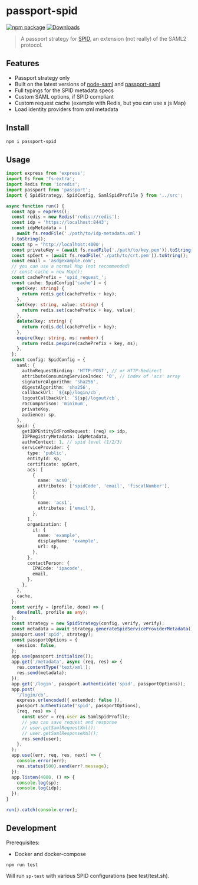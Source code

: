 # passport-spid

[![npm package][npm-img]][npm-url]
[![Downloads][downloads-img]][downloads-url]

> A passport strategy for [SPID](https://developers.italia.it/it/spid/), an extension (not really) of the SAML2 protocol.

## Features

- Passport strategy only
- Built on the latest versions of [node-saml](https://github.com/node-saml/node-saml) and [passport-saml](https://github.com/node-saml/passport-saml)
- Full typings for the SPID metadata specs
- Custom SAML options, if SPID compliant
- Custom request cache (example with Redis, but you can use a js Map)
- Load identity providers from xml metadata

## Install

```bash
npm i passport-spid
```

## Usage

```typescript
import express from 'express';
import fs from 'fs-extra';
import Redis from 'ioredis';
import passport from 'passport';
import { SpidStrategy, SpidConfig, SamlSpidProfile } from '../src';

async function run() {
  const app = express();
  const redis = new Redis('redis://redis');
  const idp = 'https://localhost:8443';
  const idpMetadata = (
    await fs.readFile('./path/to/idp-metadata.xml')
  ).toString();
  const sp = 'http://localhost:4000';
  const privateKey = (await fs.readFile('./path/to/key.pem')).toString();
  const spCert = (await fs.readFile('./path/to/crt.pem')).toString();
  const email = 'asd@example.com';
  // you can use a normal Map (not recommended)
  // const cache = new Map();
  const cachePrefix = 'spid_request_';
  const cache: SpidConfig['cache'] = {
    get(key: string) {
      return redis.get(cachePrefix + key);
    },
    set(key: string, value: string) {
      return redis.set(cachePrefix + key, value);
    },
    delete(key: string) {
      return redis.del(cachePrefix + key);
    },
    expire(key: string, ms: number) {
      return redis.pexpire(cachePrefix + key, ms);
    },
  };
  const config: SpidConfig = {
    saml: {
      authnRequestBinding: 'HTTP-POST', // or HTTP-Redirect
      attributeConsumingServiceIndex: '0', // index of 'acs' array
      signatureAlgorithm: 'sha256',
      digestAlgorithm: 'sha256',
      callbackUrl: `${sp}/login/cb`,
      logoutCallbackUrl: `${sp}/logout/cb`,
      racComparison: 'minimum',
      privateKey,
      audience: sp,
    },
    spid: {
      getIDPEntityIdFromRequest: (req) => idp,
      IDPRegistryMetadata: idpMetadata,
      authnContext: 1, // spid level (1/2/3)
      serviceProvider: {
        type: 'public',
        entityId: sp,
        certificate: spCert,
        acs: [
          {
            name: 'acs0',
            attributes: ['spidCode', 'email', 'fiscalNumber'],
          },
          {
            name: 'acs1',
            attributes: ['email'],
          },
        ],
        organization: {
          it: {
            name: 'example',
            displayName: 'example',
            url: sp,
          },
        },
        contactPerson: {
          IPACode: 'ipacode',
          email,
        },
      },
    },
    cache,
  };
  const verify = (profile, done) => {
    done(null, profile as any);
  };
  const strategy = new SpidStrategy(config, verify, verify);
  const metadata = await strategy.generateSpidServiceProviderMetadata();
  passport.use('spid', strategy);
  const passportOptions = {
    session: false,
  };
  app.use(passport.initialize());
  app.get('/metadata', async (req, res) => {
    res.contentType('text/xml');
    res.send(metadata);
  });
  app.get('/login', passport.authenticate('spid', passportOptions));
  app.post(
    '/login/cb',
    express.urlencoded({ extended: false }),
    passport.authenticate('spid', passportOptions),
    (req, res) => {
      const user = req.user as SamlSpidProfile;
      // you can save request and response
      // user.getSamlRequestXml();
      // user.getSamlResponseXml();
      res.send(user);
    },
  );
  app.use((err, req, res, next) => {
    console.error(err);
    res.status(500).send(err?.message);
  });
  app.listen(4000, () => {
    console.log(sp);
    console.log(idp);
  });
}

run().catch(console.error);
```

## Development

Prerequisites:

- Docker and docker-compose

```
npm run test
```

Will run `sp-test` with various SPID configurations (see test/test.sh).

[downloads-img]:https://img.shields.io/npm/dt/passport-spid
[downloads-url]:https://www.npmtrends.com/passport-spid
[npm-img]:https://img.shields.io/npm/v/passport-spid
[npm-url]:https://www.npmjs.com/package/passport-spid
